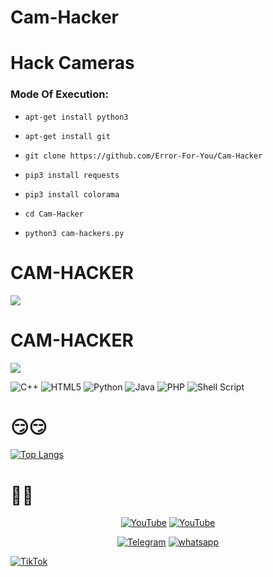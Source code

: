 # Cam-Hacker

<h1>Hack Cameras</h1>

<h3> Mode Of Execution: </h3>

* ```apt-get install python3```

* ```apt-get install git```

* ```git clone https://github.com/Error-For-You/Cam-Hacker```

* ```pip3 install requests```

* ```pip3 install colorama```

* ```cd Cam-Hacker```

* ```python3 cam-hackers.py```

# CAM-HACKER

<img src="https://github.com/AngelSecurityTeam/Cam-Hackers/blob/master/camfoto.png">

# CAM-HACKER

<img src="https://github.com/AngelSecurityTeam/Cam-Hackers/blob/master/camfoto2.png">

![C++](https://img.shields.io/badge/c++-%2300599C.svg?style=for-the-badge&logo=c%2B%2B&logoColor=white)    ![HTML5](https://img.shields.io/badge/html5-%23E34F26.svg?style=for-the-badge&logo=html5&logoColor=white)   ![Python](https://img.shields.io/badge/python-3670A0?style=for-the-badge&logo=python&logoColor=ffdd54)   ![Java](https://img.shields.io/badge/java-%23ED8B00.svg?style=for-the-badge&logo=java&logoColor=white)   ![PHP](https://img.shields.io/badge/php-%23777BB4.svg?style=for-the-badge&logo=php&logoColor=white)  ![Shell Script](https://img.shields.io/badge/shell_script-%23121011.svg?style=for-the-badge&logo=gnu-bash&logoColor=red)
  
# 😏😏

[![Top Langs](https://github-readme-stats.vercel.app/api/top-langs/?username=Error-For-You&langs_count=8)](https://github.com/Error-For-You/github-readme-stats)

# 🤬🤬


<p align="center">
<a href="https://github.com/Error-For-You"><img title="YouTube" src="https://img.shields.io/badge/Error-4You-brightgreen?style=for-the-badge&logo=github"></a>
<a href="https://youtube.com/channel/UCfjJgu6-VQPvcgRaygLyhqQ"><img title="YouTube" src="https://img.shields.io/badge/YouTube-Error 4 You-red?style=for-the-badge&logo=Youtube"></a>
</p>

<p align="center">
<a href="https://t.me/h4ck199"><img title="Telegram" src="https://img.shields.io/badge/Telegram-black?style=for-the-badge&logo=Telegram"></a>
<a href="https://chat.whatsapp.com/FkcQ98SucwgK1TbTfGWzsR"><img title="whatsapp" src="https://img.shields.io/badge/whatsapp-blue?style=for-the-badge&logo=whatsapp"></a>

<a href="https://chat.whatsapp.com/FkcQ98SucwgK1TbTfGWzsR">![TikTok](https://img.shields.io/badge/H4CK.LK-%23000000.svg?style=for-the-badge&logo=TikTok&logoColor=FF0F00)</a>
</p>
  
